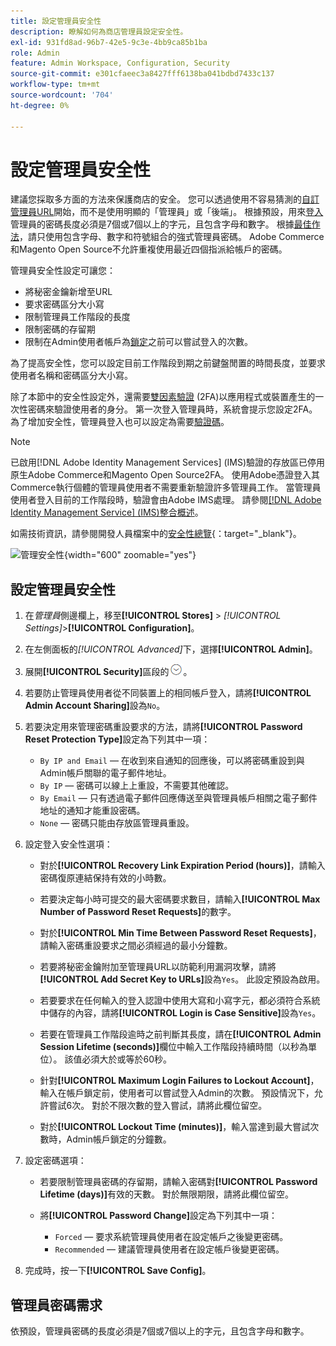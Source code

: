 ```yaml
---
title: 設定管理員安全性
description: 瞭解如何為商店管理員設定安全性。
exl-id: 931fd8ad-96b7-42e5-9c3e-4bb9ca85b1ba
role: Admin
feature: Admin Workspace, Configuration, Security
source-git-commit: e301cfaeec3a8427fff6138ba041bdbd7433c137
workflow-type: tm+mt
source-wordcount: '704'
ht-degree: 0%

---
```


# 設定管理員安全性

建議您採取多方面的方法來保護商店的安全。 您可以透過使用不容易猜測的[自訂管理員URL](../stores-purchase/store-urls.md#use-a-custom-admin-url)開始，而不是使用明顯的「管理員」或「後端」。 根據預設，用來[登入](../getting-started/admin-signin.md)管理員的密碼長度必須是7個或7個以上的字元，且包含字母和數字。 根據[最佳作法](https://experienceleague.adobe.com/docs/commerce-operations/implementation-playbook/best-practices/launch/security-best-practices.html?lang=zh-Hant)，請只使用包含字母、數字和符號組合的強式管理員密碼。 Adobe Commerce和Magento Open Source不允許重複使用最近四個指派給帳戶的密碼。

管理員安全性設定可讓您：

- 將秘密金鑰新增至URL
- 要求密碼區分大小寫
- 限制管理員工作階段的長度
- 限制密碼的存留期
- 限制在Admin使用者帳戶為[鎖定](permissions-users-all.md#locked-users)之前可以嘗試登入的次數。

為了提高安全性，您可以設定目前工作階段到期之前鍵盤閒置的時間長度，並要求使用者名稱和密碼區分大小寫。

除了本節中的安全性設定外，還需要[雙因素驗證](security-two-factor-authentication.md) (2FA)以應用程式或裝置產生的一次性密碼來驗證使用者的身分。 第一次登入管理員時，系統會提示您設定2FA。 為了增加安全性，管理員登入也可以設定為需要[驗證碼](security-captcha.md)。

>[!NOTE]
>
>已啟用[!DNL Adobe Identity Management Services] (IMS)驗證的存放區已停用原生Adobe Commerce和Magento Open Source2FA。 使用Adobe憑證登入其Commerce執行個體的管理員使用者不需要重新驗證許多管理員工作。 當管理員使用者登入目前的工作階段時，驗證會由Adobe IMS處理。 請參閱[[!DNL Adobe Identity Management Service] (IMS)整合概述](../getting-started/adobe-ims-integration-overview.md)。

如需技術資訊，請參閱開發人員檔案中的[安全性總覽](https://developer.adobe.com/commerce/php/architecture/basics/security/){：target=&quot;_blank&quot;}。

![管理安全性](../configuration-reference/advanced/assets/admin-security.png){width="600" zoomable="yes"}

## 設定管理員安全性

1. 在&#x200B;_管理員_&#x200B;側邊欄上，移至&#x200B;**[!UICONTROL Stores]** > _[!UICONTROL Settings]_>**[!UICONTROL Configuration]**。

1. 在左側面板的&#x200B;_[!UICONTROL Advanced]_&#x200B;下，選擇&#x200B;**[!UICONTROL Admin]**。

1. 展開&#x200B;**[!UICONTROL Security]**&#x200B;區段的![擴充選擇器](../assets/icon-display-expand.png)。

1. 若要防止管理員使用者從不同裝置上的相同帳戶登入，請將&#x200B;**[!UICONTROL Admin Account Sharing]**&#x200B;設為`No`。

1. 若要決定用來管理密碼重設要求的方法，請將&#x200B;**[!UICONTROL Password Reset Protection Type]**&#x200B;設定為下列其中一項：

   - `By IP and Email` — 在收到來自通知的回應後，可以將密碼重設到與Admin帳戶關聯的電子郵件地址。
   - `By IP` — 密碼可以線上上重設，不需要其他確認。
   - `By Email` — 只有透過電子郵件回應傳送至與管理員帳戶相關之電子郵件地址的通知才能重設密碼。
   - `None` — 密碼只能由存放區管理員重設。

1. 設定登入安全性選項：

   - 對於&#x200B;**[!UICONTROL Recovery Link Expiration Period (hours)]**，請輸入密碼復原連結保持有效的小時數。

   - 若要決定每小時可提交的最大密碼要求數目，請輸入&#x200B;**[!UICONTROL Max Number of Password Reset Requests]**&#x200B;的數字。

   - 對於&#x200B;**[!UICONTROL Min Time Between Password Reset Requests]**，請輸入密碼重設要求之間必須經過的最小分鐘數。

   - 若要將秘密金鑰附加至管理員URL以防範利用漏洞攻擊，請將&#x200B;**[!UICONTROL Add Secret Key to URLs]**&#x200B;設為`Yes`。 此設定預設為啟用。

   - 若要要求在任何輸入的登入認證中使用大寫和小寫字元，都必須符合系統中儲存的內容，請將&#x200B;**[!UICONTROL Login is Case Sensitive]**&#x200B;設為`Yes`。

   - 若要在管理員工作階段逾時之前判斷其長度，請在&#x200B;**[!UICONTROL Admin Session Lifetime (seconds)]**&#x200B;欄位中輸入工作階段持續時間（以秒為單位）。 該值必須大於或等於60秒。

   - 針對&#x200B;**[!UICONTROL Maximum Login Failures to Lockout Account]**，輸入在帳戶鎖定前，使用者可以嘗試登入Admin的次數。 預設情況下，允許嘗試6次。 對於不限次數的登入嘗試，請將此欄位留空。

   - 對於&#x200B;**[!UICONTROL Lockout Time (minutes)]**，輸入當達到最大嘗試次數時，Admin帳戶鎖定的分鐘數。

1. 設定密碼選項：

   - 若要限制管理員密碼的存留期，請輸入密碼對&#x200B;**[!UICONTROL Password Lifetime (days)]**&#x200B;有效的天數。 對於無限期限，請將此欄位留空。

   - 將&#x200B;**[!UICONTROL Password Change]**&#x200B;設定為下列其中一項：

      - `Forced` — 要求系統管理員使用者在設定帳戶之後變更密碼。
      - `Recommended` — 建議管理員使用者在設定帳戶後變更密碼。

1. 完成時，按一下&#x200B;**[!UICONTROL Save Config]**。

## 管理員密碼需求

依預設，管理員密碼的長度必須是7個或7個以上的字元，且包含字母和數字。
